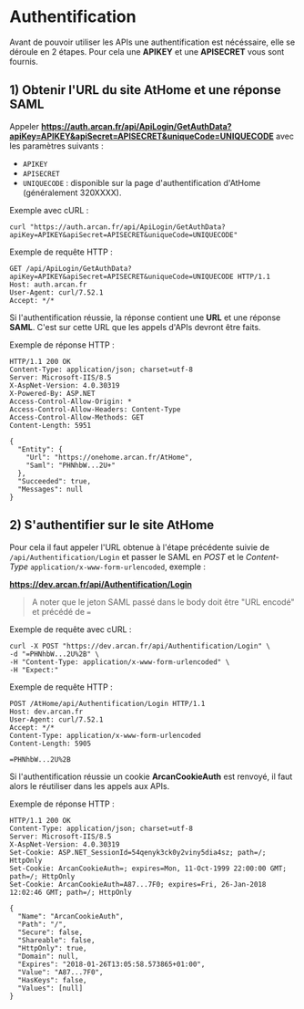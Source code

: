 # Authentification

Avant de pouvoir utiliser les APIs une authentification est nécéssaire, elle se déroule en 2 étapes. Pour cela une **APIKEY** et une **APISECRET** vous sont fournis.

## 1) Obtenir l'URL du site AtHome et une réponse SAML

Appeler **https://auth.arcan.fr/api/ApiLogin/GetAuthData?apiKey=APIKEY&apiSecret=APISECRET&uniqueCode=UNIQUECODE** avec les paramètres suivants :

- `APIKEY`
- `APISECRET`
- `UNIQUECODE` : disponible sur la page d'authentification d'AtHome (généralement 320XXXX).

Exemple avec cURL :

```
curl "https://auth.arcan.fr/api/ApiLogin/GetAuthData?apiKey=APIKEY&apiSecret=APISECRET&uniqueCode=UNIQUECODE"
```

Exemple de requête HTTP :

```
GET /api/ApiLogin/GetAuthData?apiKey=APIKEY&apiSecret=APISECRET&uniqueCode=UNIQUECODE HTTP/1.1
Host: auth.arcan.fr
User-Agent: curl/7.52.1
Accept: */*
```

Si l'authentification réussie, la réponse contient une **URL** et une réponse **SAML**. C'est sur cette URL que les appels d'APIs devront être faits.

Exemple de réponse HTTP :

```
HTTP/1.1 200 OK
Content-Type: application/json; charset=utf-8
Server: Microsoft-IIS/8.5
X-AspNet-Version: 4.0.30319
X-Powered-By: ASP.NET
Access-Control-Allow-Origin: *
Access-Control-Allow-Headers: Content-Type
Access-Control-Allow-Methods: GET
Content-Length: 5951

{
  "Entity": {
    "Url": "https://onehome.arcan.fr/AtHome",
    "Saml": "PHNhbW...2U+"
  },
  "Succeeded": true,
  "Messages": null
}
```

## 2) S'authentifier sur le site AtHome

Pour cela il faut appeler l'URL obtenue à l'étape précédente suivie de `/api/Authentification/Login` et passer le SAML en *POST* et le *Content-Type* `application/x-www-form-urlencoded`, exemple :

**https://dev.arcan.fr/api/Authentification/Login**

> A noter que le jeton SAML passé dans le body doit être "URL encodé" et précédé de `=`

Exemple de requête avec cURL :

```
curl -X POST "https://dev.arcan.fr/api/Authentification/Login" \
-d "=PHNhbW...2U%2B" \
-H "Content-Type: application/x-www-form-urlencoded" \
-H "Expect:"
```

Exemple de requête HTTP :

```
POST /AtHome/api/Authentification/Login HTTP/1.1
Host: dev.arcan.fr
User-Agent: curl/7.52.1
Accept: */*
Content-Type: application/x-www-form-urlencoded
Content-Length: 5905

=PHNhbW...2U%2B
```

Si l'authentification réussie un cookie **ArcanCookieAuth** est renvoyé, il faut alors le réutiliser dans les appels aux APIs.

Exemple de réponse HTTP :

```
HTTP/1.1 200 OK
Content-Type: application/json; charset=utf-8
Server: Microsoft-IIS/8.5
X-AspNet-Version: 4.0.30319
Set-Cookie: ASP.NET_SessionId=54qenyk3ck0y2viny5dia4sz; path=/; HttpOnly
Set-Cookie: ArcanCookieAuth=; expires=Mon, 11-Oct-1999 22:00:00 GMT; path=/; HttpOnly
Set-Cookie: ArcanCookieAuth=A87...7F0; expires=Fri, 26-Jan-2018 12:02:46 GMT; path=/; HttpOnly

{
  "Name": "ArcanCookieAuth",
  "Path": "/",
  "Secure": false,
  "Shareable": false,
  "HttpOnly": true,
  "Domain": null,
  "Expires": "2018-01-26T13:05:58.573865+01:00",
  "Value": "A87...7F0",
  "HasKeys": false,
  "Values": [null]
}
```
